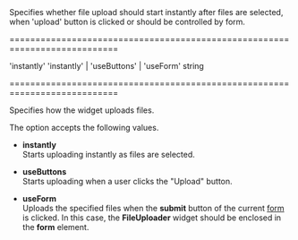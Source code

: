 <!--**
/*-------------------------------------------
    Auto-generated file. Do not modify.
-------------------------------------------

**-->
<!--d-->Specifies whether file upload should start instantly after files are selected, when 'upload' button is clicked or should be controlled by form.<!--/d-->
===========================================================================
<!--default-->'instantly'<!--/default-->
<!--acceptValues-->'instantly' | 'useButtons' | 'useForm'<!--/acceptValues-->
<!--type-->string<!--/type-->
===========================================================================

<!--shortDescription-->
Specifies how the widget uploads files.
<!--/shortDescription-->

<!--fullDescription-->
The option accepts the following values.

- **instantly**  
 Starts uploading instantly as files are selected.

- **useButtons**  
 Starts uploading when a user clicks the "Upload" button.

- **useForm**  
 Uploads the specified files when the **submit** button of the current [form](http://www.w3schools.com/htmL/html_forms.asp) is clicked. In this case, the **FileUploader** widget should be enclosed in the **form** element.


<!--/fullDescription-->